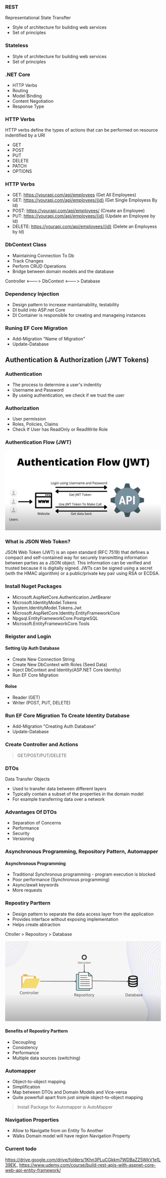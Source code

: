 ﻿
### REST
Representational State Transfter
- Style of architecture for building web services
- Set of principles

### Stateless
- Style of architecture for building web services
- Set of principles

### .NET Core
- HTTP Verbs
- Routing
- Model Binding
- Content Negotiation
- Response Type

### HTTP Verbs
HTTP verbs define the types of actions that can be performed on resource indentified by a URI
- GET
- POST
- PUT
- DELETE
- PATCH
- OPTIONS

### HTTP Verbs
- GET: https://yourapi.com/api/employees (Get All Employees)
- GET: https://yourapi.com/api/employees/{id} (Get Single Employess By Id)
- POST: https://yourapi.com/api/employees/ (Create an Employee)
- PUT: https://yourapi.com/api/employees/{id} (Update an Employee by Id)
- DELETE: https://yourapi.com/api/employees/{id} (Delete an Employess by Id)

### DbContext Class
- Maintaining Connection To Db
- Track Changes
- Perform CRUD Operations
- Bridge between domain models and the database

Controller <--->  DbContext <---> Database

### Dependency Injection
- Design pattern to increase maintainability, testability
- DI build into ASP.net Core
- DI Container is responsible for creating and manageing instances

### Runing EF Core Migration
- Add-Migration "Name of Migration"
- Update-Database

## Authentication & Authorization (JWT Tokens)

### Authentication
- The process to determine a user's indentity
- Username and Password
- By useing authentication, we check if we trust the user

### Authorization
- User permission
- Roles, Policies, Claims
- Check If User has ReadOnly or ReadWrite Role

### Authentication Flow (JWT)
<img src="./images/auth-flow-jwt-token.PNG" />

### What is JSON Web Token?
JSON Web Token (JWT) is an open standard (RFC 7519) that defines a compact and self-contained way for securely transmitting information between parties as a JSON object. This information can be verified and trusted because it is digitally signed. JWTs can be signed using a secret (with the HMAC algorithm) or a public/private key pair using RSA or ECDSA.

### Install Nuget Packages
- Microsoft.AspNetCore.Authentication.JwtBearer
- Microsoft.IdentityModel.Tokens
- System.IdentityModel.Tokens.Jwt
- Microsoft.AspNetCore.Identity.EntityFrameworkCore
- Npgsql.EntityFrameworkCore.PostgreSQL
- Microsoft.EntityFrameworkCore.Tools

### Reigster and Login
#### Setting Up Auth Database
- Create New Connection String
- Create New DbContext with Roles (Seed Data)
- Inject DbContext and Identity(ASP.NET Core Identity)
- Run EF Core Migration

#### Rolse
- Reader (GET)
- Writer (POST, PUT, DELETE)

### Run EF Core Migration To Create Identity Database
- Add-Migration "Creating Auth Database"
- Update-Database

### Create Controller and Actions
> GET/POST/PUT/DELETE

### DTOs
Data Transfer Objects
- Used to transfer data between different layers
- Typically contain a subset of the properties in the domain model
- For example transferring data over a network

### Advantages Of DTOs
- Separation of Concerns
- Performance
- Security
- Versioning

### Asynchronous Programming, Repository Pattern, Automapper
#### Asynchronous Programming
- Traditional Synchronous programming - program execution is blocked
- Poor performance (Synchronous programming)
- Async/await keywords
- More requests

### Repostiry Parttern
- Design pattern to separate the data access layer from the application
- Provides interface without exposing implementation
- Helps create abtraction

Ctroller > Repository > Database

<img src="./images/repository-parttern.PNG" />

#### Benefits of Repostiry Parttern
- Decoupling
- Consistency
- Performance
- Multiple data sources (switching)

### Automapper

- Object-to-object mapping
- Simplification
- Map between DTOs and Domain Models and Vice-versa
- Quite powerfull apart from just simple object-to-object mapping

> Install Package for Automapper is AutoMapper

### Navigation Properties
- Allow to Navigatte from on Entity To Another
- Walks Domain model will have region Navigation Property

### Current todo
https://drive.google.com/drive/folders/1Khn3PLuCGkkm7WDBaZZ5WkV1e1L39EK_
https://www.udemy.com/course/build-rest-apis-with-aspnet-core-web-api-entity-framework/